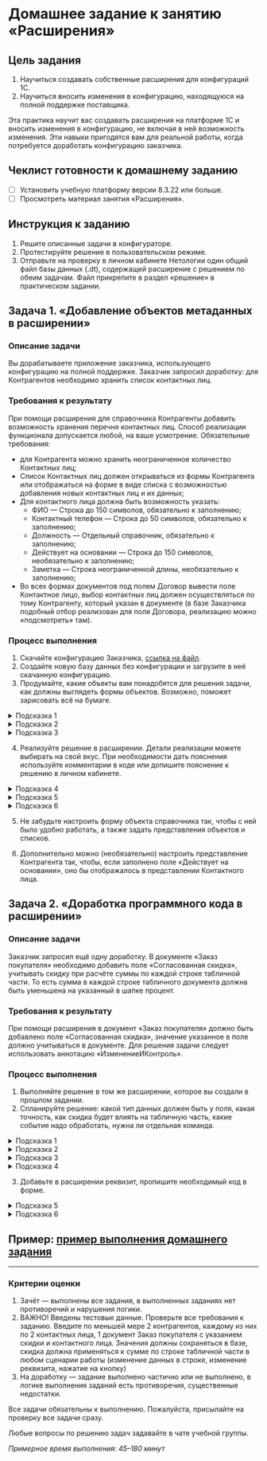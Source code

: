 # Домашнее задание к занятию «Расширения»

## Цель задания

1. Научиться создавать собственные расширения для конфигураций 1С.
2. Научиться вносить изменения в конфигурацию, находящуюся на полной поддержке поставщика.

Эта практика научит вас создавать расширения на платформе 1С и вносить изменения в конфигурацию, не включая в ней возможность изменения. Эти навыки пригодятся вам для реальной работы, когда потребуется доработать конфигурацию заказчика.

## Чеклист готовности к домашнему заданию

- [ ] Установить учебную платформу версии 8.3.22 или больше.
- [ ] Просмотреть материал занятия «Расширения».

## Инструкция к заданию

1. Решите описанные задачи в конфигураторе.
2. Протестируйте решение в пользовательском режиме.
3. Отправьте на проверку в личном кабинете Нетологии один общий файл базы данных (.dt), содержащей расширение с решением по обеим задачам. Файл прикрепите в раздел «решение» в практическом задании.

## Задача 1. «Добавление объектов метаданных в расширении»

### Описание задачи
Вы дорабатываете приложение заказчика, использующего конфигурацию на полной поддержке. Заказчик запросил доработку: для Контрагентов необходимо хранить список контактных лиц.

### Требования к результату
При помощи расширения для справочника Контрагенты добавить возможность хранения перечня контактных лиц. Способ реализации функционала допускается любой, на ваше усмотрение. Обязательные требования:
- для Контрагента можно хранить неограниченное количество Контактных лиц;
- Список Контактных лиц должен открываться из формы Контрагента или отображаться на форме в виде списка с возможностью добавления новых контактных лиц и их данных;
- Для контактного лица должна быть возможность указать:
  - ФИО — Строка до 150 символов, обязательно к заполнению;
  - Контактный телефон — Строка до 50 символов, обязательно к заполнению;
  - Должность — Отдельный справочник, обязательно к заполнению;
  - Действует на основании — Строка до 150 символов, необязательно к заполнению;
  - Заметка — Строка неограниченной длины, необязательно к заполнению;
- Во всех формах документов под полем Договор вывести поле Контактное лицо, выбор контактных лиц должен осуществляться по тому Контрагенту, который указан в документе (в базе Заказчика подобный отбор реализован для поля Договора, реализацию можно «подсмотреть» там).

### Процесс выполнения
1. Скачайте конфигурацию Заказчика, [ссылка на файл](https://drive.google.com/file/d/1GadQIC0Uv-KafddFXyrU_uNC8dyHDIkn/view?usp=sharing).
2. Создайте новую базу данных без конфигурации и загрузите в неё скачанную конфигурацию.
3. Продумайте, какие объекты вам понадобятся для решения задачи, как должны выглядеть формы объектов. Возможно, поможет зарисовать всё на бумаге.
<details>
  <summary>Подсказка 1</summary>
  Очевидно, чтобы была возможность указывать контактных лиц в документах, для их хранения следует использовать справочник.  
</details>
<details>
  <summary>Подсказка 2</summary>
  Кроме перечисленных в требованиях полей, в Контактном лице должна быть возможность указать ссылку на Контрагента, чтобы использовать механизм подбора.
  Чтобы Контактное лицо нельзя было записать без указания Контрагента, лучше сделать Контрагента владельцем контактного лица. При этом стандартный реквизит лучше переименовать.
</details>
<details>
  <summary>Подсказка 3</summary>
  Должности должны храниться в справочнике.
</details>


4. Реализуйте решение в расширении. Детали реализации можете выбирать на свой вкус. При необходимости дать пояснения используйте комментарии в коде или допишите пояснение к решению в личном кабинете.
<details>
  <summary>Подсказка 4</summary>
  Способ вывести реквизит на форму подробно описан в презентации.
</details>
<details>
  <summary>Подсказка 5</summary>
  Для организации отбора Контактных лиц по Контрагентам в реквизите надо настроить связи параметров выбора:
  <p align="center" width="100%">
    <img width="75%" src="img/HW_11_1_1.png"> 
  </p>
</details>
<details>
  <summary>Подсказка 6</summary>
  Реквизит «Контрагент» перед настройкой отбора должен быть добавлен в расширение.
</details>

5. Не забудьте настроить форму объекта справочника так, чтобы с ней было удобно работать, а также задать представления объектов и списков.


6. Дополнительно можно (необязательно) настроить представление Контрагента так, чтобы, если заполнено поле «Действует на основании», оно бы отображалось в представлении Контактного лица.

## Задача 2. «Доработка программного кода в расширении»

### Описание задачи
Заказчик запросил ещё одну доработку. В документе «Заказ покупателя» необходимо добавить поле «Согласованная скидка», учитывать скидку при расчёте суммы по каждой строке табличной части. То есть сумма в каждой строке табличного документа должна быть уменьшена на указанный в шапке процент.

### Требования к результату
При помощи расширения в документ «Заказ покупателя» должно быть добавлено поле «Согласованная скидка», значение указанное в поле должно учитываться в документе. Для решения задачи следует использовать аннотацию «ИзменениеИКонтроль».

### Процесс выполнения
1. Выполняйте решение в том же расширении, которое вы создали в прошлом задании.
2. Спланируйте решение: какой тип данных должен быть у поля, какая точность, как скидка будет влиять на табличную часть, какие события надо обработать, нужна ли отдельная команда.
<details>
  <summary>Подсказка 1</summary>
  Клиент планирует указывать размер процента скидки, то есть максимальное значение поля 100. Точность процента — скорее всего, не будет нужна более 2 знаков после запятой. Таким образом, оптимально указать: Длина 5, Точность 2, Неотрицательное Максимальное значение 100.
</details>
<details>
  <summary>Подсказка 2</summary>
  Понадобится кнопка пересчёта табличной части с учётом введённой скидки. При изменении поля пользователю должен задаваться вопрос о необходимости пересчёта табличной части. Если таблица пустая, вопрос задаваться не должен.
</details>
<details>
  <summary>Подсказка 3</summary>
  При пересчёте  необходимо учитывать цену и количество, а не просто уменьшая сумму на указанный процент, чтобы несколько нажатий на кнопку не уменьшали сумму последовательно.
</details>
<details>
  <summary>Подсказка 4</summary>
  Очевидно, что скидка должна влиять на сумму в строке табличной части, не только при изменении значения скидки в поле, или нажатии на кнопку, но и при редактировании строки табличной части. То есть, при изменении Цены или Количества, Сумма должна рассчитываться с учетом указанной в шапке документа скидки
</details>

3. Добавьте в расширении реквизит, пропишите необходимый код в форме.
<details>
  <summary>Подсказка 5</summary>
  В форме есть процедура, рассчитывающая сумму, следует вносить доработки в неё. Эта процедура вызывается и для таблицы Товаров, и для таблицы Услуг. Таким образом, изменив одну процедуру, мы обработаем все случаи.
</details>
<details>
  <summary>Подсказка 6</summary>
  В аннотации ИзменениеИКонтроль следует удалить текущую строку расчёта суммы строки и вставить собственный расчёт. Вызов РассчитатьСуммуДокумента() менять не следует.
</details>

## Пример: [пример выполнения домашнего задания](examples/HW_11_1_example.md)

------

### Критерии оценки

1. Зачёт — выполнены все задания, в выполненных заданиях нет противоречий и нарушения логики. 
2. ВАЖНО! Введены тестовые данные. Проверьте все требования к заданию. Введите по меньшей мере 2 контрагентов, каждому из них по 2 контактных лица, 1 документ Заказ покупателя с указанием скидки и контактного лица. Значения должны сохраняться в базе, скидка должна применяться к сумме по строке табличной части в любом сценарии работы (изменение данных в строке, изменение реквизита, нажатие на кнопку)
3. На доработку — задание выполнено частично или не выполнено, в логике выполнения заданий есть противоречия, существенные недостатки.

Все задачи обязательны к выполнению. Пожалуйста, присылайте на проверку все задачи сразу.

Любые вопросы по решению задач задавайте в чате учебной группы.

*Примерное время выполнения: 45–180 минут*

